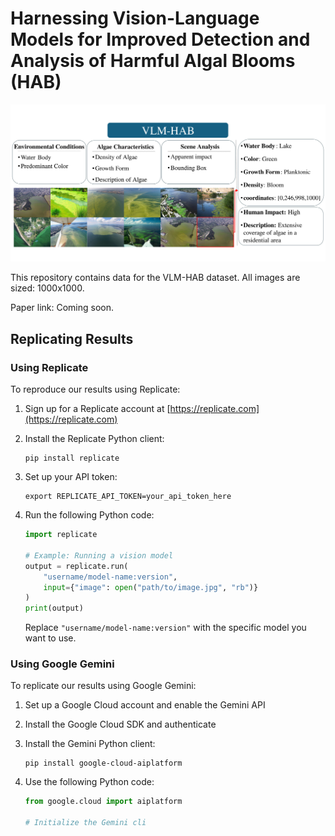 # Harnessing Vision-Language Models for Improved Detection and Analysis of Harmful Algal Blooms (HAB)

<img src="./img/abstract.jpg" alt="Project Banner" width="800">

This repository contains data for the VLM-HAB dataset. All images are sized: 1000x1000.

Paper link: Coming soon.




## Replicating Results

### Using Replicate

To reproduce our results using Replicate:

1. Sign up for a Replicate account at [https://replicate.com](https://replicate.com)
2. Install the Replicate Python client:
   ```
   pip install replicate
   ```
3. Set up your API token:
   ```
   export REPLICATE_API_TOKEN=your_api_token_here
   ```
4. Run the following Python code:

   ```python
   import replicate

   # Example: Running a vision model
   output = replicate.run(
       "username/model-name:version",
       input={"image": open("path/to/image.jpg", "rb")}
   )
   print(output)
   ```

   Replace `"username/model-name:version"` with the specific model you want to use.

### Using Google Gemini

To replicate our results using Google Gemini:

1. Set up a Google Cloud account and enable the Gemini API
2. Install the Google Cloud SDK and authenticate
3. Install the Gemini Python client:
   ```
   pip install google-cloud-aiplatform
   ```
4. Use the following Python code:

   ```python
   from google.cloud import aiplatform

   # Initialize the Gemini cli